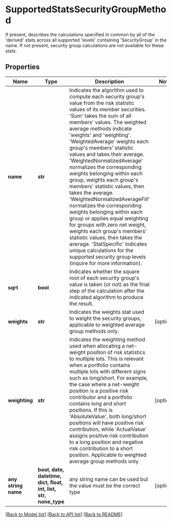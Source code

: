 # SupportedStatsSecurityGroupMethod

If present, describes the calculations specified in common by all of the 'derived' stats across all supported 'levels' containing 'SecurityGroup' in the name. If not present, security group calculations are not available for these stats.

## Properties
Name | Type | Description | Notes
------------ | ------------- | ------------- | -------------
**name** | **str** | Indicates the algorithm used to compute each security group&#39;s value from the  risk statistic values of its member securities. &#39;Sum&#39; takes the sum of all members&#39; values. The weighted average methods indicate &#39;weights&#39; and &#39;weighting&#39;. &#39;WeightedAverage&#39; weights each group&#39;s members&#39; statistic values and takes their average. &#39;WeightedNormalizedAverage&#39; normalizes the corresponding weights belonging within each group, weights each group&#39;s members&#39; statistic values, then takes the average. &#39;WeightedNormalizedAverageFill&#39; normalizes the corresponding weights belonging within each group or applies equal weighting for groups with zero net weight, weights each group&#39;s members&#39; statistic values, then takes the average. &#39;StatSpecific&#39; indicates unique calculations for the supported security group levels (inquire for more information). | 
**sqrt** | **bool** | Indicates whether the square root of each security group&#39;s value is taken (or not) as the final step of the calculation after the indicated algorithm to produce the result. | 
**weights** | **str** | Indicates the weights stat used to weight the security groups, applicable to weighted average group methods only. | [optional] 
**weighting** | **str** | Indicates the weighting method used when allocating a net-weight position of risk statistics to multiple lots. This is relevant when a portfolio contains multiple lots with different signs such as long/short. For example, the case where a net-weight position is a positive risk contributor and a portfolio contains long and short positions. If this is &#39;AbsoluteValue&#39;, both long/short positions will have positive risk contribution, while &#39;ActualValue&#39; assigns positive risk contribution to a long position and negative risk contribution to a short position. Applicable to weighted average group methods only. | [optional] 
**any string name** | **bool, date, datetime, dict, float, int, list, str, none_type** | any string name can be used but the value must be the correct type | [optional]

[[Back to Model list]](../README.md#documentation-for-models) [[Back to API list]](../README.md#documentation-for-api-endpoints) [[Back to README]](../README.md)


